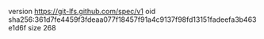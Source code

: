 version https://git-lfs.github.com/spec/v1
oid sha256:361d7fe4459f3fdeaa077f18457f91a4c9137f98fd13151fadeefa3b463e1d6f
size 268
